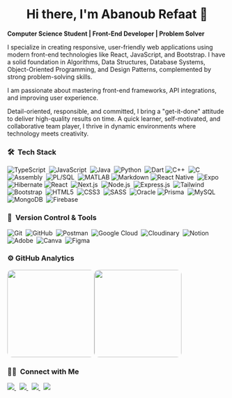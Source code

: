 <div align=center>
  <h1>Hi there, I'm Abanoub Refaat 👋</h1>
</div>
<p>
  <strong>Computer Science Student | Front-End Developer | Problem Solver</strong>
  
  I specialize in creating responsive, user-friendly web applications using modern front-end technologies like React, JavaScript, and Bootstrap. I have a solid foundation in Algorithms, Data Structures, Database Systems, Object-Oriented Programming, and Design Patterns, complemented by strong problem-solving skills.
  
  I am passionate about mastering front-end frameworks, API integrations, and improving user experience.
  
  Detail-oriented, responsible, and committed, I bring a "get-it-done" attitude to deliver high-quality results on time. A quick learner, self-motivated, and collaborative team player, I thrive in dynamic environments where technology meets creativity.
</p>

### 🛠 &nbsp;Tech Stack
![TypeScript](https://img.shields.io/badge/TypeScript-%231E1E1E.svg?style=for-the-badge&logo=typescript&logoColor=%23007ACC)&nbsp;
![JavaScript](https://img.shields.io/badge/JavaScript-%231E1E1E.svg?style=for-the-badge&logo=javascript&logoColor=%23F7DF1E)&nbsp;
![Java](https://img.shields.io/badge/Java-%231E1E1E.svg?style=for-the-badge&logo=openjdk&logoColor=%23ED8B00)&nbsp;
![Python](https://img.shields.io/badge/Python-%231E1E1E.svg?style=for-the-badge&logo=python&logoColor=%23FFD43B)&nbsp;
![Dart](https://img.shields.io/badge/Dart-%231E1E1E.svg?style=for-the-badge&logo=dart&logoColor=%230175C2)
![C++](https://img.shields.io/badge/C++-%231E1E1E.svg?style=for-the-badge&logo=c%2B%2B&logoColor=%2300599C)&nbsp;
![C](https://img.shields.io/badge/C-%231E1E1E.svg?style=for-the-badge&logo=c&logoColor=%2300599C)&nbsp;
![Assembly](https://img.shields.io/badge/Assembly-%231E1E1E.svg?style=for-the-badge&logo=assemblyscript&logoColor=%23FFFFFF)&nbsp;
![PL/SQL](https://img.shields.io/badge/PL%2FSQL-%231E1E1E.svg?style=for-the-badge&logo=oracle&logoColor=%23D33682)&nbsp;
![MATLAB](https://img.shields.io/badge/MATLAB-%231E1E1E.svg?style=for-the-badge&logo=mathworks&logoColor=%23FF5722)
![Markdown](https://img.shields.io/badge/Markdown-%231E1E1E.svg?style=for-the-badge&logo=markdown&logoColor=white)
![React Native](https://img.shields.io/badge/React%20Native-%231E1E1E.svg?style=for-the-badge&logo=react&logoColor=%2361DAFB)&nbsp;
![Expo](https://img.shields.io/badge/Expo-%231E1E1E.svg?style=for-the-badge&logo=expo&logoColor=%23D04A37)&nbsp;
![Hibernate](https://img.shields.io/badge/Hibernate-%231E1E1E.svg?style=for-the-badge&logo=hibernate&logoColor=%238B0000)
![React](https://img.shields.io/badge/React-%231E1E1E.svg?style=for-the-badge&logo=react&logoColor=%2361DAFB)&nbsp;
![Next.js](https://img.shields.io/badge/Next.js-%231E1E1E.svg?style=for-the-badge&logo=next.js&logoColor=white)&nbsp;
![Node.js](https://img.shields.io/badge/Node.js-%231E1E1E.svg?style=for-the-badge&logo=node.js&logoColor=%238CC84B)&nbsp;
![Express.js](https://img.shields.io/badge/Express.js-%231E1E1E.svg?style=for-the-badge&logo=express&logoColor=white)&nbsp;
![Tailwind](https://img.shields.io/badge/Tailwind-%231E1E1E.svg?style=for-the-badge&logo=tailwindcss&logoColor=%2338B2AC)&nbsp;
![Bootstrap](https://img.shields.io/badge/Bootstrap-%231E1E1E.svg?style=for-the-badge&logo=bootstrap&logoColor=%23563D7C)&nbsp;
![HTML5](https://img.shields.io/badge/HTML5-%231E1E1E.svg?style=for-the-badge&logo=html5&logoColor=%23E34F26)&nbsp;
![CSS3](https://img.shields.io/badge/CSS3-%231E1E1E.svg?style=for-the-badge&logo=css3&logoColor=%231572B6)&nbsp;
![SASS](https://img.shields.io/badge/SASS-%231E1E1E.svg?style=for-the-badge&logo=sass&logoColor=%23CC6699)&nbsp;
![Oracle](https://img.shields.io/badge/Oracle-%231E1E1E.svg?style=for-the-badge&logo=oracle&logoColor=%23F80000)
![Prisma](https://img.shields.io/badge/Prisma-%231E1E1E.svg?style=for-the-badge&logo=prisma&logoColor=%230B3442)&nbsp;
![MySQL](https://img.shields.io/badge/MySQL-%231E1E1E.svg?style=for-the-badge&logo=mysql&logoColor=%234479A1)&nbsp;
![MongoDB](https://img.shields.io/badge/MongoDB-%231E1E1E.svg?style=for-the-badge&logo=mongodb&logoColor=%234EA94B)&nbsp;
![Firebase](https://img.shields.io/badge/Firebase-%231E1E1E.svg?style=for-the-badge&logo=firebase&logoColor=%23FFCA28)&nbsp;


### 🧰 &nbsp;Version Control & Tools

![Git](https://img.shields.io/badge/Git-%231E1E1E.svg?style=for-the-badge&logo=git&logoColor=%23F05033)&nbsp;
![GitHub](https://img.shields.io/badge/GitHub-%231E1E1E.svg?style=for-the-badge&logo=github&logoColor=white)&nbsp;
![Postman](https://img.shields.io/badge/Postman-%231E1E1E.svg?style=for-the-badge&logo=postman&logoColor=%23FF6C37)&nbsp;
![Google Cloud](https://img.shields.io/badge/Google%20Cloud-%231E1E1E.svg?style=for-the-badge&logo=google-cloud&logoColor=white)&nbsp;
![Cloudinary](https://img.shields.io/badge/Cloudinary-%231E1E1E.svg?style=for-the-badge&logo=cloudinary&logoColor=%230074FF)&nbsp;
![Notion](https://img.shields.io/badge/Notion-%231E1E1E.svg?style=for-the-badge&logo=notion&logoColor=white)&nbsp;
![Adobe](https://img.shields.io/badge/Adobe-%231E1E1E.svg?style=for-the-badge&logo=adobe&logoColor=%23FF0000)&nbsp;
![Canva](https://img.shields.io/badge/Canva-%231E1E1E.svg?style=for-the-badge&logo=Canva&logoColor=%2300C4CC)&nbsp;
![Figma](https://img.shields.io/badge/Figma-%231E1E1E.svg?style=for-the-badge&logo=figma&logoColor=%23F24E1E)&nbsp;

### ⚙️ GitHub Analytics

<table style="border-radius: 10px; overflow: hidden; border-collapse: separate; border-spacing: 0;">
  <tr border="0">
    <td style="border: none; padding: 0;">
      <img height="200" src="https://github-readme-stats-eight-theta.vercel.app/api?username=abanoub-refaat&show_icons=true&theme=vision-friendly-dark&include_all_commits=true&count_private=true" style="border-radius: 10px;"/>
    </td>
    <td style="border: none; padding: 0;">
      <img height="200" src="https://github-readme-stats-eight-theta.vercel.app/api/top-langs/?username=abanoub-refaat&layout=compact&langs_count=10&theme=vision-friendly-dark&count_private=true&hide=m,HTML,CSS" style="border-radius: 10px;"/>
    </td>
  </tr>
</table>

### 🤝🏻 &nbsp;Connect with Me

<p align="left">
<a href="mailto:abanoubref3at18@gmail.com">
  <img src="https://img.shields.io/badge/Gmail-%231F1F1F?style=for-the-badge&logo=gmail&logoColor=%23D44638"/>
</a>&nbsp;
<a href="https://github.com/abanoub-refaat">
  <img src="https://img.shields.io/badge/GitHub-%231F1F1F.svg?style=for-the-badge&logo=github&logoColor=white"/>
</a>&nbsp;
<a href="https://www.linkedin.com/in/abanoubrefaat/">
  <img src="https://img.shields.io/badge/LinkedIn-%231F1F1F.svg?style=for-the-badge&logo=linkedin&logoColor=%230A66C2"/>
</a>&nbsp;
<a href="https://www.facebook.com/abanoub.refaat.94">
  <img src="https://img.shields.io/badge/Facebook-%231F1F1F.svg?style=for-the-badge&logo=facebook&logoColor=%231877F2"/>
</a>

</p>

